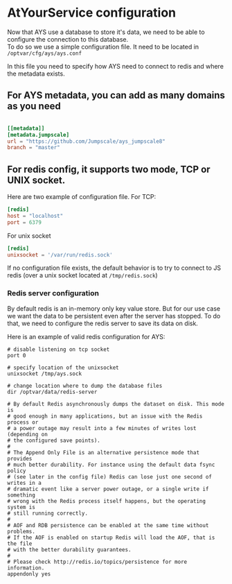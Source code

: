 # AtYourService configuration

Now that AYS use a database to store it's data, we need to be able to configure the connection to this database.  
To do so we use a simple configuration file. It need to be located in `/optvar/cfg/ays/ays.conf`

In this file you need to specify how AYS need to connect to redis and where the metadata exists.

## For AYS metadata, you can add as many domains as you need
```toml

[[metadata]]
[metadata.jumpscale]
url = "https://github.com/Jumpscale/ays_jumpscale8"
branch = "master"

```

## For redis config, it supports two mode, TCP or UNIX socket.

Here are two example of configuration file.
For TCP:
```toml
[redis]
host = "localhost"
port = 6379
```

For unix socket
```toml
[redis]
unixsocket = '/var/run/redis.sock'
```

If no configuration file exists, the default behavior is to try to connect to JS redis (over a unix socket located at `/tmp/redis.sock`)


### Redis server configuration
By default redis is an in-memory only key value store. But for our use case we want the data to be persistent even after the server has stopped. To do that, we need to configure the redis server to save its data on disk.

Here is an example of valid redis configuration for AYS:
```
# disable listening on tcp socket
port 0

# specify location of the unixsocket
unixsocket /tmp/ays.sock

# change location where to dump the database files
dir /optvar/data/redis-server

# By default Redis asynchronously dumps the dataset on disk. This mode is
# good enough in many applications, but an issue with the Redis process or
# a power outage may result into a few minutes of writes lost (depending on
# the configured save points).
#
# The Append Only File is an alternative persistence mode that provides
# much better durability. For instance using the default data fsync policy
# (see later in the config file) Redis can lose just one second of writes in a
# dramatic event like a server power outage, or a single write if something
# wrong with the Redis process itself happens, but the operating system is
# still running correctly.
#
# AOF and RDB persistence can be enabled at the same time without problems.
# If the AOF is enabled on startup Redis will load the AOF, that is the file
# with the better durability guarantees.
#
# Please check http://redis.io/topics/persistence for more information.
appendonly yes
```
